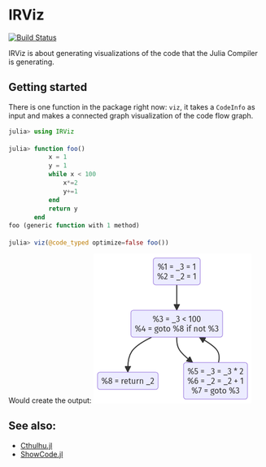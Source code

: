 # IRViz

[![Build Status](https://github.com/oxinabox/IRViz.jl/actions/workflows/CI.yml/badge.svg?branch=main)](https://github.com/oxinabox/IRViz.jl/actions/workflows/CI.yml?query=branch%3Amain)


IRViz is about generating visualizations of the code that the Julia Compiler is generating.

## Getting started
There is one function in the package right now: `viz`, it takes a `CodeInfo` as input and makes a connected graph visualization of the code flow graph.


```julia
julia> using IRViz

julia> function foo()
           x = 1
           y = 1
           while x < 100
               x*=2
               y+=1
           end
           return y
       end
foo (generic function with 1 method)

julia> viz(@code_typed optimize=false foo())
```
Would create the output:
![Graph showing loop of blocks](test/refs/loop.png)

## See also:
 - [Cthulhu.jl](https://github.com/JuliaDebug/Cthulhu.jl)
 - [ShowCode.jl](https://github.com/tkf/ShowCode.jl)